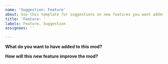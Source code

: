 ```yaml
---
name: 'Suggestion: Feature'
about: Use this template for suggestions on new features you want added.
title: 'Feature: '
labels: Feature, Suggestion
assignees: ''

---
```


**What do you want to have added to this mod?**

**How will this new feature improve the mod?**
